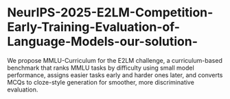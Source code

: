 # NeurIPS-2025-E2LM-Competition-Early-Training-Evaluation-of-Language-Models-our-solution-
We propose MMLU-Curriculum for the E2LM challenge, a curriculum-based benchmark that ranks MMLU tasks by difficulty using small model performance, assigns easier tasks early and harder ones later, and converts MCQs to cloze-style generation for smoother, more discriminative evaluation.

